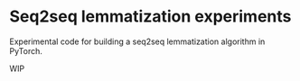 # Seq2seq lemmatization experiments

Experimental code for building a seq2seq lemmatization algorithm in PyTorch. 

WIP
